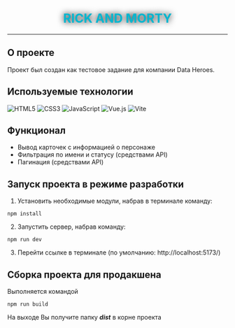 <style>
    .logo{
        text-transform: uppercase;
        color: #00b6cf;
        text-shadow: 0px 0px 15px #000;
    }
</style>

<div align="center">
    <h1 class="logo">Rick and Morty</h1>
    
</div>

---

## О проекте
Проект был создан как тестовое задание для компании Data Heroes.

## Используемые технологии
![HTML5](https://img.shields.io/badge/html5-%23E34F26.svg?style=for-the-badge&logo=html5&logoColor=white) ![CSS3](https://img.shields.io/badge/css3-%231572B6.svg?style=for-the-badge&logo=css3&logoColor=white) ![JavaScript](https://img.shields.io/badge/javascript-%23323330.svg?style=for-the-badge&logo=javascript&logoColor=%23F7DF1E) ![Vue.js](https://img.shields.io/badge/vuejs-%2335495e.svg?style=for-the-badge&logo=vuedotjs&logoColor=%234FC08D) ![Vite](https://img.shields.io/badge/vite-%23646CFF.svg?style=for-the-badge&logo=vite&logoColor=white)

## Функционал
- Вывод карточек с информацией о персонаже
- Фильтрация по имени и статусу (средствами API)
- Пагинация (средствами API)

## Запуск проекта в режиме разработки
1. Установить необходимые модули, набрав в терминале команду:
```
npm install
```
2. Запустить сервер, набрав команду:
```
npm run dev
```
3. Перейти ссылке в терминале
   (по умолчанию: http://localhost:5173/)
   
## Сборка проекта для продакшена
Выполняется командой
```
npm run build
```
На выходе Вы получите папку ***dist*** в корне проекта
